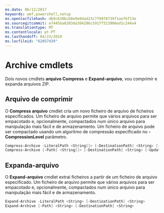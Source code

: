 ```yaml
---
ms.date: 06/12/2017
keywords: wmf,powershell,setup
ms.openlocfilehash: db9c630bcb8e9e0da423c779976739f1ae76f13e
ms.sourcegitcommit: e7445ba8203da304286c591ff513900ad1c244a4
ms.translationtype: MT
ms.contentlocale: pt-PT
ms.lasthandoff: 04/23/2019
ms.locfileid: "62057439"
---
```

# <a name="archive-cmdlets"></a>Archive cmdlets

Dois novos cmdlets **arquivo Compress** e **Expand-arquivo**, vou comprimir e expanda arquivos ZIP.

## <a name="compress-archive"></a>Arquivo de comprimir
O **Compress arquivo** cmdlet cria um novo ficheiro de arquivo de ficheiros especificados. Um ficheiro de arquivo permite que vários arquivos para ser empacotado e, opcionalmente, compactados num único arquivo para manipulação mais fácil e de armazenamento. Um ficheiro de arquivo pode ser compactado usando um algoritmo de compressão especificado no **- CompressionLevel** parâmetro.
```powershell
Compress-Archive -LiteralPath <String[]> [-DestinationPath] <String> [-Update] [-CompressionLevel <Microsoft.PowerShell.Commands.CompressionLevel>]
Compress-Archive [-Path] <String[]> [-DestinationPath] <String> [-Update] [-CompressionLevel <Microsoft.PowerShell.Commands.CompressionLevel>]
```

## <a name="expand-archive"></a>Expanda-arquivo
O **Expand-arquivo** cmdlet extrai ficheiros a partir de um ficheiro de arquivo especificado. Um ficheiro de arquivo permite que vários arquivos para ser empacotado e, opcionalmente, compactados num único arquivo para manipulação mais fácil e de armazenamento.
```powershell
Expand-Archive -LiteralPath <String> [-DestinationPath] <String>
Expand-Archive [-Path] <String> [-DestinationPath] <String>
```
